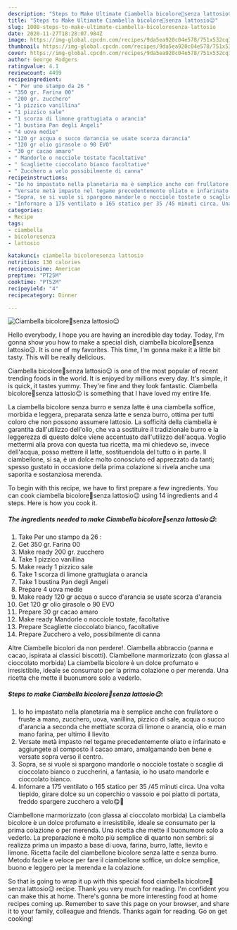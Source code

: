 ```yaml
---
description: "Steps to Make Ultimate Ciambella bicolore🤩senza lattosio😉"
title: "Steps to Make Ultimate Ciambella bicolore🤩senza lattosio😉"
slug: 1008-steps-to-make-ultimate-ciambella-bicoloresenza-lattosio
date: 2020-11-27T18:28:07.984Z
image: https://img-global.cpcdn.com/recipes/9da5ea920c04e578/751x532cq70/ciambella-bicolore🤩senza-lattosio😉-recipe-main-photo.jpg
thumbnail: https://img-global.cpcdn.com/recipes/9da5ea920c04e578/751x532cq70/ciambella-bicolore🤩senza-lattosio😉-recipe-main-photo.jpg
cover: https://img-global.cpcdn.com/recipes/9da5ea920c04e578/751x532cq70/ciambella-bicolore🤩senza-lattosio😉-recipe-main-photo.jpg
author: George Rodgers
ratingvalue: 4.1
reviewcount: 4499
recipeingredient:
- " Per uno stampo da 26 "
- "350 gr. Farina 00"
- "200 gr. zucchero"
- "1 pizzico vanillina"
- "1 pizzico sale"
- "1 scorza di limone grattugiata o arancia"
- "1 bustina Pan degli Angeli"
- "4 uova medie"
- "120 gr acqua o succo darancia se usate scorza darancia"
- "120 gr olio girasole o 90 EVO"
- "30 gr cacao amaro"
- " Mandorle o nocciole tostate facoltative"
- " Scagliette cioccolato bianco facoltative"
- " Zucchero a velo possibilmente di canna"
recipeinstructions:
- "Io ho impastato nella planetaria ma è semplice anche con frullatore o fruste a mano, zucchero, uova, vanillina, pizzico di sale, acqua o succo d&#39;arancia a seconda che mettiate scorza di limone o arancia, olio e man mano farina, per ultimo il lievito"
- "Versate metà impasto nel tegame precedentemente oliato e infarinato e aggiungete al composto il cacao amaro, amalgamando ben bene e versate sopra verso il centro."
- "Sopra, se si vuole si spargono mandorle o nocciole tostate o scaglie di cioccolato bianco o zuccherini, a fantasia, io ho usato mandorle e cioccolato bianco."
- "Infornare a 175 ventilato o 165 statico per 35 /45 minuti circa. Una volta tiepido, girare dolce su un coperchio o vassoio e poi piatto di portata, freddo spargere zucchero a velo😋🤩"
categories:
- Recipe
tags:
- ciambella
- bicoloresenza
- lattosio

katakunci: ciambella bicoloresenza lattosio 
nutrition: 130 calories
recipecuisine: American
preptime: "PT25M"
cooktime: "PT52M"
recipeyield: "4"
recipecategory: Dinner

---
```



![Ciambella bicolore🤩senza lattosio😉](https://img-global.cpcdn.com/recipes/9da5ea920c04e578/751x532cq70/ciambella-bicolore🤩senza-lattosio😉-recipe-main-photo.jpg)

Hello everybody, I hope you are having an incredible day today. Today, I'm gonna show you how to make a special dish, ciambella bicolore🤩senza lattosio😉. It is one of my favorites. This time, I'm gonna make it a little bit tasty. This will be really delicious.

Ciambella bicolore🤩senza lattosio😉 is one of the most popular of recent trending foods in the world. It is enjoyed by millions every day. It's simple, it is quick, it tastes yummy. They're fine and they look fantastic. Ciambella bicolore🤩senza lattosio😉 is something that I have loved my entire life.

La ciambella bicolore senza burro e senza latte è una ciambella soffice, morbida e leggera, preparata senza latte e senza burro, ottima per tutti coloro che non possono assumere lattosio. La sofficità della ciambella è garantita dall&#39;utilizzo dell&#39;olio, che va a sostituire il tradizionale burro e la leggerezza di questo dolce viene accentuato dall&#39;utilizzo dell&#39;acqua. Voglio mettermi alla prova con questa tua ricetta, ma mi chiedevo se, invece dell&#39;acqua, posso mettere il latte, sostituendola del tutto o in parte. Il ciambellone, si sa, è un dolce molto conosciuto ed apprezzato da tanti; spesso gustato in occasione della prima colazione si rivela anche una saporita e sostanziosa merenda.


To begin with this recipe, we have to first prepare a few ingredients. You can cook ciambella bicolore🤩senza lattosio😉 using 14 ingredients and 4 steps. Here is how you cook it.

<!--inarticleads1-->

##### The ingredients needed to make Ciambella bicolore🤩senza lattosio😉:

1. Take  Per uno stampo da 26 :
1. Get 350 gr. Farina 00
1. Make ready 200 gr. zucchero
1. Take 1 pizzico vanillina
1. Make ready 1 pizzico sale
1. Take 1 scorza di limone grattugiata o arancia
1. Take 1 bustina Pan degli Angeli
1. Prepare 4 uova medie
1. Make ready 120 gr acqua o succo d&#39;arancia se usate scorza d&#39;arancia
1. Get 120 gr olio girasole o 90 EVO
1. Prepare 30 gr cacao amaro
1. Make ready  Mandorle o nocciole tostate, facoltative
1. Prepare  Scagliette cioccolato bianco, facoltative
1. Prepare  Zucchero a velo, possibilmente di canna


Altre Ciambelle bicolori da non perdere!. Ciambella abbraccio (panna e cacao, ispirata ai classici biscotti). Ciambellone marmorizzato (con glassa al cioccolato morbida) La ciambella bicolore è un dolce profumato e irresistibile, ideale se consumato per la prima colazione o per merenda. Una ricetta che mette il buonumore solo a vederlo. 

<!--inarticleads2-->

##### Steps to make Ciambella bicolore🤩senza lattosio😉:

1. Io ho impastato nella planetaria ma è semplice anche con frullatore o fruste a mano, zucchero, uova, vanillina, pizzico di sale, acqua o succo d&#39;arancia a seconda che mettiate scorza di limone o arancia, olio e man mano farina, per ultimo il lievito
1. Versate metà impasto nel tegame precedentemente oliato e infarinato e aggiungete al composto il cacao amaro, amalgamando ben bene e versate sopra verso il centro.
1. Sopra, se si vuole si spargono mandorle o nocciole tostate o scaglie di cioccolato bianco o zuccherini, a fantasia, io ho usato mandorle e cioccolato bianco.
1. Infornare a 175 ventilato o 165 statico per 35 /45 minuti circa. Una volta tiepido, girare dolce su un coperchio o vassoio e poi piatto di portata, freddo spargere zucchero a velo😋🤩


Ciambellone marmorizzato (con glassa al cioccolato morbida) La ciambella bicolore è un dolce profumato e irresistibile, ideale se consumato per la prima colazione o per merenda. Una ricetta che mette il buonumore solo a vederlo. La preparazione è molto più semplice di quanto non sembri: si realizza prima un impasto a base di uova, farina, burro, latte, lievito e limone. Ricetta facile del ciambellone bicolore senza latte e senza burro. Metodo facile e veloce per fare il ciambellone soffice, un dolce semplice, buono e leggero per la merenda e la colazione. 

So that is going to wrap it up with this special food ciambella bicolore🤩senza lattosio😉 recipe. Thank you very much for reading. I'm confident you can make this at home. There's gonna be more interesting food at home recipes coming up. Remember to save this page on your browser, and share it to your family, colleague and friends. Thanks again for reading. Go on get cooking!
